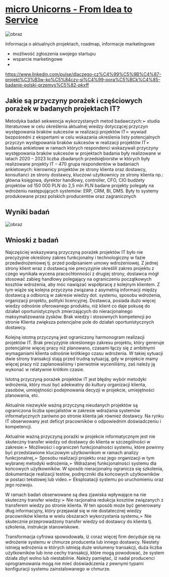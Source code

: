 # [micro Unicorns - From Idea to Service](http://www.microunicorns.com)

![obraz](https://github.com/microunicorns/www/assets/5669657/4b63b54c-d13d-4b5c-ad9c-e365439e473f)

Informacja o aktualnych projektach, roadmap, informacje marketingowe
+ możliwość zgłoszenia swojego startupu
+ wsparcie marketingowe
+ 


https://www.linkedin.com/pulse/dlaczego-cz%C4%99%C5%9B%C4%87-projekt%C3%B3w-ko%C5%84czy-si%C4%99-pora%C5%BCk%C4%85-badanie-polski-przemys%C5%82-pkxff

## Jakie są przyczyny porażek i częściowych porażek w badanych projektach IT?
Metodyka badań 
sekwencja wykorzystanych metod badawczych:➢ studia literaturowe w celu określenia aktualnej wiedzy dotyczącej przyczyn występowania braków sukcesów w realizacji projektów IT➢ wywiad bezpośredni z ekspertami w celu wskazania  określenia listy potencjalnych przyczyn występowania braków sukcesów w realizacji projektów IT➢ badania ankietowe w ramach których respondenci wskazywali przyczyny występowania braków sukcesów w projektach
badania były realizowane w latach 2020 – 2023
liczba zbadanych przedsiębiorstw w których były realizowane projekty IT – 470
grupa respondentów w badaniach ankietowych: kierownicy projektów ze strony klienta oraz dostawcy, konsultanci ze strony dostawcy, kluczowi użytkownicy ze strony klienta np.: główna księgowa, dyrektor handlowy, controller, CFO, CIO
budżety projektów od 150 000 PLN do 2,5 mln PLN
badane projekty polegały na wdrożeniu następujących systemów: ERP, CRM, BI, DMS.  Były to systemy produkowane przez polskich producentów oraz zagranicznych


## Wyniki badań

![obraz](https://github.com/microunicorns/www/assets/5669657/45613b3b-f982-484b-bc93-53aa1ac24081)


## Wnioski z badań


Najczęściej wskazywaną przyczyną porażek projektów IT było nie precyzyjnie określony zakres funkcjonalny i technologiczny w fazie przedwdrożeniowej tj. przed podpisaniem umowy wdrożeniowej. Z jednej strony klient wraz z dostawcą nie precyzyjnie określili zakres projektu z czego wynikała wycena pracochłonności z drugiej strony, dostawca mógł stosować zabieg handlowy polegający na ograniczeniu początkowych kosztów wdrożenia, aby móc nawiązać współpracę z kolejnym klientem. Z tym wiąże się kolejna przyczyna związana z asymetrią informacji między dostawcą a odbiorcą w zakresie wiedzy dot. systemu, sposobu wdrożenia, organizacji projektu, polityki licencyjnej. Dostawca, posiada dużo więcej wiedzy odnośnie oferowanego produktu, niż klient co daje pokusę do działań oportunistycznych zmierzających do nieracjonalnego maksymalizowania zysków. Brak wiedzy i stosownych kompetencji po stronie Klienta zwiększa potencjalne pole do działań oportunistycznych dostawcy.

Kolejną istotną przyczyną jest ograniczony harmonogram realizacji projektów IT. Brak precyzyjnie określonego zakresu projektu, który generuje potencjalnie więcej pracy niż planowano, czasami łączy się z ambitnymi wymaganiami klienta odnośnie krótkiego czasu wdrożenia. W takiej sytuacji dwie strony transakcji stają przed trudną sytuacją, gdy w projekcie mamy więcej pracy niż zaplanowaliśmy i pierwotnie wyceniliśmy, zaś należy ją wykonać w relatywnie krótkim czasie.

Istotną przyczyną porażek projektów IT jest błędny wybór metodyki wdrożenia, który musi być adekwatny do kultury organizacji klienta, zasobów, umiejętności podejmowania decyzji w projekcie, umiejętności planowania, etc.

Aktualnie niezwykle ważną przyczyną nieudanych projektów są ograniczona liczba specjalistów w zakresie wdrażania systemów informatycznych zarówno po stronie klienta jak również dostawcy. Na rynku IT obserwowany jest deficyt pracowników o odpowiednim doświadczeniu i kompetencji.

Aktualnie ważną przyczyną porażki w projekcie informatycznym jest nie skuteczny transfer wiedzy od dostawcy do klienta w szczególności w zakresie:➢ Możliwości i ograniczeń funkcjonalności systemu, które powinny być przedstawione kluczowym użytkownikom w ramach analizy funkcjonalnej,➢ Sposobu realizacji projektu oraz jego organizacji w tym wybranej metodyki wdrożenia,➢ Wdrażanej funkcjonalności systemu dla końcowych użytkowników. W sposób nieracjonalny ogranicza się szkolenia, dokumentacje realizacji testów, podręczniki dla końcowych użytkowników w postaci tekstowej lub video.➢ Eksploatacji systemu po uruchomieniu oraz jego rozwoju.

W ramach badań obserwowane są dwa zjawiska wpływające na nie skuteczny transfer wiedzy:➢ Nie racjonalna redukcja kosztów związanych z transferem wiedzy po stronie klienta. W ten sposób może być generowany dług informacyjny, który przejawiał się w nie dostatecznej wiedzy pracowników klienta w wielu obszarach wykorzystania systemu,➢ Nie skutecznie przeprowadzony transfer wiedzy od dostawcy do klienta tj. szkolenia, instrukcje stanowiskowe.

Transformacja cyfrowa spowodowała, iż coraz więcej firm decyduje się na wdrożenie systemu w chmurze producenta lub innego dostawcy. Niestety istnieją wdrożenia w których istnieją duże wolumeny transakcji, duża liczba użytkowników lub inne cechy transakcji, które mogą powodować, że system działa zbyt wolno lub niestabilnie. Należy pamiętać, iż nadal producenci oprogramowania mogą nie mieć doświadczenia z pewnymi typami konfiguracji systemu zainstalowanego w chmurze.
